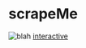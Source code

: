 # scrapeMe

![blah](http://clydet.github.io/scrapeMe/myapp.svg)
[interactive](http://clydet.github.io/scrapeMe/myapp.svg)
